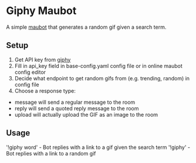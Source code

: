 # Giphy Maubot
A simple [maubot](https://github.com/maubot/maubot) that generates a random gif given a search term.

## Setup
1. Get API key from [giphy](https://developers.giphy.com/docs/)
2. Fill in api_key field in base-config.yaml config file or in online maubot config editor
3. Decide what endpoint to get random gifs from (e.g. trending, random) in config file
4. Choose a response type:
  - message will send a regular message to the room
  - reply will send a quoted reply message to the room
  - upload will actually upload the GIF as an image to the room


## Usage
'!giphy word' - Bot replies with a link to a gif given the search term
'!giphy' - Bot replies with a link to a random gif
